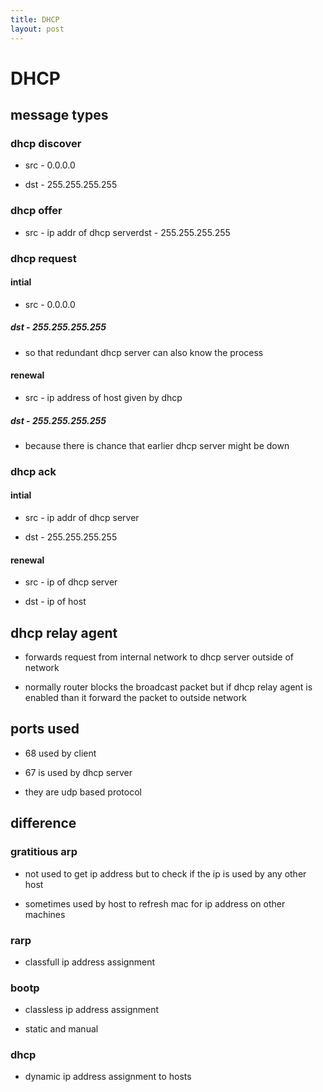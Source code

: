 ```yaml
---
title: DHCP
layout: post
---
```

      

# DHCP  

## message types   

### dhcp discover   

* src - 0.0.0.0   

* dst - 255.255.255.255   

### dhcp offer   

* src - ip addr of dhcp serverdst - 255.255.255.255   

### dhcp request   

#### intial   

* src - 0.0.0.0   

##### dst - 255.255.255.255   

* so that redundant dhcp server can also know the process   

#### renewal   

* src - ip address of host given by dhcp   

##### dst - 255.255.255.255   

* because there is chance that earlier dhcp server might be down   

### dhcp ack   

#### intial   

* src - ip addr of dhcp server   

* dst - 255.255.255.255   

#### renewal   

* src - ip of dhcp server   

* dst - ip of host   

## dhcp relay agent   

* forwards request from internal network to dhcp server outside of network   

* normally router blocks the broadcast packet but if dhcp relay agent is enabled than it forward the packet to outside network   

## ports used   

* 68 used by client   

* 67 is used by dhcp server   

* they are udp based protocol   

## difference   

### gratitious arp   

* not used to get ip address but to check if the ip is used by any other host   

* sometimes used by host to refresh mac for ip address on other machines   

### rarp   

* classfull ip address assignment   

### bootp   

* classless ip address assignment   

* static and manual   

### dhcp   

* dynamic ip address assignment to hosts   
